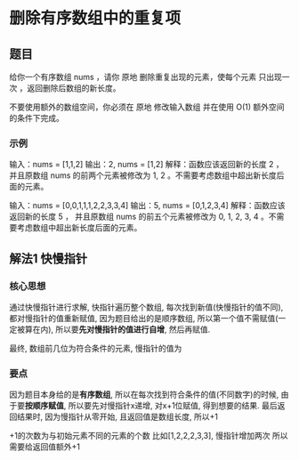 # 删除有序数组中的重复项



## 题目

给你一个有序数组 nums ，请你 原地 删除重复出现的元素，使每个元素 只出现一次 ，返回删除后数组的新长度。

不要使用额外的数组空间，你必须在 原地 修改输入数组 并在使用 O(1) 额外空间的条件下完成。



### 示例

输入：nums = [1,1,2]
输出：2, nums = [1,2]
解释：函数应该返回新的长度 2 ，并且原数组 nums 的前两个元素被修改为 1, 2 。不需要考虑数组中超出新长度后面的元素。

输入：nums = [0,0,1,1,1,2,2,3,3,4]
输出：5, nums = [0,1,2,3,4]
解释：函数应该返回新的长度 5 ， 并且原数组 nums 的前五个元素被修改为 0, 1, 2, 3, 4 。不需要考虑数组中超出新长度后面的元素。



## 解法1 快慢指针

### 核心思想

通过快慢指针进行求解, 快指针遍历整个数组, 每次找到新值(快慢指针的值不同), 都对慢指针的值重新赋值, 因为题目给出的是顺序数组, 所以第一个值不需赋值(一定被算在内), 所以要**先对慢指针的值进行自增**, 然后再赋值.

最终, 数组前几位为符合条件的元素, 慢指针的值为


### 要点

因为题目本身给的是**有序数组**, 所以在每次找到符合条件的值(不同数字)的时候, 由于要**按顺序赋值**, 所以要先对慢指针x递增, 对x+1位赋值, 得到想要的结果.
最后返回结果时, 因为慢指针从零开始, 且返回值是数组长度, 所以+1

+1的次数为与初始元素不同的元素的个数
比如[1,2,2,2,3,3], 慢指针增加两次
所以需要给返回值额外+1

